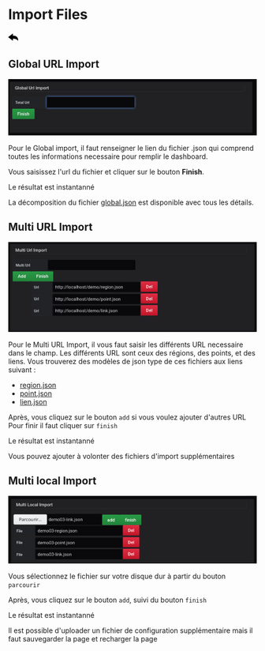 # Import Files

[![](../../screenshots/other/Go-back.png)](README.md)

## Global URL Import

![coordinate mode](../../screenshots/editor/import/global.jpg)

Pour le Global import, il faut renseigner le lien du fichier .json qui comprend toutes les informations necessaire pour remplir le dashboard.

Vous saisissez l'url du fichier et cliquer sur le bouton **Finish**.

Le résultat est instantanné

La décomposition du fichier [global.json](../appendix/json-global.md) est disponible avec tous les détails.

## Multi URL Import

![coordinate mode](../../screenshots/editor/import/url-import.jpg)

Pour le Multi URL Import, il vous faut saisir les différents URL necessaire dans le champ.
Les différents URL sont ceux des régions, des points, et des liens.
Vous trouverez des modèles de json type de ces fichiers aux liens suivant :

- [region.json](../appendix/json-region.md)
- [point.json](../appendix/json-points.md)
- [lien.json](../appendix/json-links.md)

Après, vous cliquez sur le bouton `add` si vous voulez ajouter d'autres URL
Pour finir il faut cliquer sur `finish`

Le résultat est instantanné

Vous pouvez ajouter à volonter des fichiers d'import supplémentaires

## Multi local Import

![coordinate mode](../../screenshots/editor/import/local-import.jpg)

Vous sélectionnez le fichier sur votre disque dur à partir du bouton `parcourir`

Après, vous cliquez sur le bouton `add`, suivi du bouton `finish`

Le résultat est instantanné

Il est possible d'uploader un fichier de configuration supplémentaire mais il faut sauvegarder la page et recharger la page
